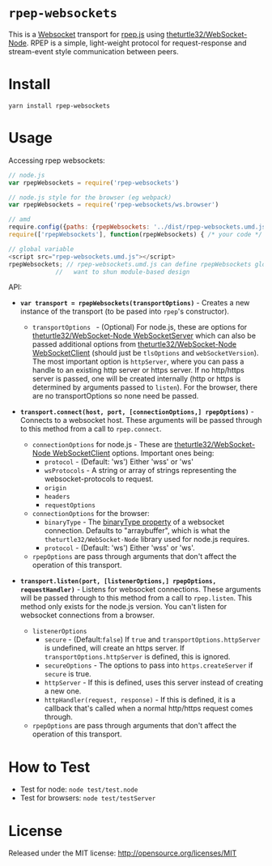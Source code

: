 
`rpep-websockets`
=====

This is a [Websocket](https://tools.ietf.org/html/rfc6455) transport for [rpep.js](https://github.com/Tixit/rpep.js) using [theturtle32/WebSocket-Node](https://github.com/theturtle32/WebSocket-Node). RPEP is a simple, light-weight protocol for request-response and stream-event style communication between peers.

Install
=======

```
yarn install rpep-websockets
```

Usage
=====

Accessing rpep websockets:
```javascript
// node.js
var rpepWebsockets = require('rpep-websockets')

// node.js style for the browser (eg webpack)
var rpepWebsockets = require('rpep-websockets/ws.browser')

// amd
require.config({paths: {rpepWebsockets: '../dist/rpep-websockets.umd.js'}})
require(['rpepWebsockets'], function(rpepWebsockets) { /* your code */ })

// global variable
<script src="rpep-websockets.umd.js"></script>
rpepWebsockets; // rpep-websockets.umd.js can define rpepWebsockets globally if you really
             //   want to shun module-based design
```

API:

* **`var transport = rpepWebsockets(transportOptions)`** - Creates a new instance of the transport (to be pased into `rpep`'s constructor).
  * `transportOptions ` - (Optional) For node.js, these are options for [theturtle32/WebSocket-Node WebSocketServer](https://github.com/theturtle32/WebSocket-Node/blob/master/docs/WebSocketServer.md) which can also be passed additional options from [theturtle32/WebSocket-Node WebSocketClient](https://github.com/theturtle32/WebSocket-Node/blob/master/docs/WebSocketClient.md) (should just be `tlsOptions` and `webSocketVersion`). The most important option is `httpServer`, where you can pass a handle to an existing http server or https server. If no http/https server is passed, one will be created internally (http or https is determined by arguments passed to `listen`). For the browser, there are no transportOptions so none need be passed.
  
* **`transport.connect(host, port, [connectionOptions,] rpepOptions)`** - Connects to a websocket host. These arguments will be passed through to this method from a call to `rpep.connect`.
  * `connectionOptions` for node.js - These are [theturtle32/WebSocket-Node WebSocketClient](https://github.com/theturtle32/WebSocket-Node/blob/master/docs/WebSocketClient.md) options. Important ones being:
    * `protocol` - (Default: 'ws') Either 'wss' or 'ws'
    * `wsProtocols` - A string or array of strings representing the websocket-protocols to request.
    * `origin`
    * `headers`
    * `requestOptions`
  * `connectionOptions` for the browser:
    * `binaryType` - The [binaryType property](https://developer.mozilla.org/en-US/docs/Web/API/WebSocket/binaryType) of a websocket connection. Defaults to "arraybuffer", which is what the `theturtle32/WebSocket-Node` library used for node.js requires.
    * `protocol` - (Default: 'ws') Either 'wss' or 'ws'.
  * `rpepOptions` are pass through arguments that don't affect the operation of this transport.

* **`transport.listen(port, [listenerOptions,] rpepOptions, requestHandler)`** - Listens for websocket connections. These arguments will be passed through to this method from a call to `rpep.listen`. This method only exists for the node.js version. You can't listen for websocket connections from a browser.
  * `listenerOptions`
    * `secure` - (Default:`false`) If `true` and `transportOptions.httpServer` is undefined, will create an https server. If `transportOptions.httpServer` is defined, this is ignored.
    * `secureOptions` - The options to pass into `https.createServer` if `secure` is true.
    * `httpServer` - If this is defined, uses this server instead of creating a new one.
    * `httpHandler(request, response)` - If this is defined, it is a callback that's called when a normal http/https request comes through.
  * `rpepOptions` are pass through arguments that don't affect the operation of this transport.

How to Test
===========

* Test for node: `node test/test.node`
* Test for browsers: `node test/testServer`

License
=======
Released under the MIT license: http://opensource.org/licenses/MIT
